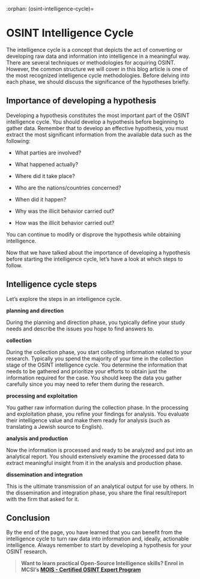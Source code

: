 :orphan:
(osint-intelligence-cycle)=
# OSINT Intelligence Cycle
 
The intelligence cycle is a concept that depicts the act of converting or developing raw data and information into intelligence in a meaningful way.
There are several techniques or methodologies for acquiring OSINT. However, the common structure we will cover in this blog article is one of the most recognized intelligence cycle methodologies. Before delving into each phase, we should discuss the significance of the hypotheses briefly.

## Importance of developing a hypothesis

Developing a hypothesis constitutes the most important part of the OSINT intelligence cycle. You should develop a hypothesis before beginning to gather data. Remember that to develop an effective hypothesis, you must extract the most significant information from the available data such as the following:

- What parties are involved?
- What happened actually?

- Where did it take place?
- Who are the nations/countries concerned?
- When did it happen?
- Why was the illicit behavior carried out?
- How was the illicit behavior carried out?

You can continue to modify or disprove the hypothesis while obtaining intelligence.

Now that we have talked about the importance of developing a hypothesis before starting the intelligence cycle, let’s have a look at which steps to follow.

## Intelligence cycle steps

Let’s explore the steps in an intelligence cycle.

**planning and direction**

During the planning and direction phase, you typically define your study needs and describe the issues you hope to find answers to.

**collection**

During the collection phase, you start collecting information related to your research. Typically you spend the majority of your time in the collection stage of the OSINT intelligence cycle. You determine the information that needs to be gathered and prioritize your efforts to obtain just the information required for the case. You should keep the data you gather carefully since you may need to refer them during the research.

**processing and exploitation**

You gather raw information during the collection phase. In the processing and exploitation phase, you refine your findings for analysis. You evaluate their intelligence value and make them ready for analysis (such as translating a Jewish source to English).

**analysis and production**

Now the information is processed and ready to be analyzed and put into an analytical report. You should extensively examine the processed data to extract meaningful insight from it in the analysis and production phase.

**dissemination and integration**

This is the ultimate transmission of an analytical output for use by others. In the dissemination and integration phase, you share the final result/report with the firm that asked for it.

## Conclusion

By the end of the page, you have learned that you can benefit from the intelligence cycle to turn raw data into information and, ideally, actionable intelligence. Always remember to start by developing a hypothesis for your OSINT research.

> **Want to learn practical Open-Source Intelligence skills? Enrol in MCSI’s [MOIS - Certified OSINT Expert Program](https://www.mosse-institute.com/certifications/mois-certified-osint-expert.html)**